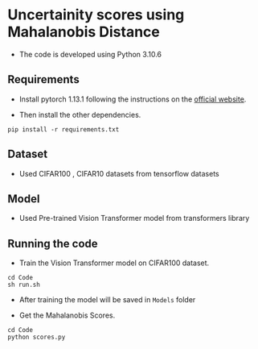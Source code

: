 # Uncertainity scores using Mahalanobis Distance

- The code is developed using Python 3.10.6

## Requirements

- Install pytorch 1.13.1 following the instructions on the [official website](https://pytorch.org/).

- Then install the other dependencies.

```
pip install -r requirements.txt

```

## Dataset

- Used CIFAR100 , CIFAR10 datasets from tensorflow datasets

## Model

- Used Pre-trained Vision Transformer model from transformers library

## Running the code

- Train the Vision Transformer model on CIFAR100 dataset.

```
cd Code
sh run.sh
```

- After training the model will be saved in `Models` folder

- Get the Mahalanobis Scores.

```
cd Code
python scores.py

```





